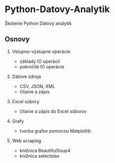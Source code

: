 # Python-Datovy-Analytik
Školenie Python Dátový analytik

## Osnovy

1. Vstupno-výstupné operácie
   - základy IO operácií
   - pokročilé IO operácie

2.  Dátove zdroje
    - CSV, JSON, XML
    - čítanie a zápis 

3.  Excel súbory
    - čítanie a zápis do Excel súborov

4. Grafy
    - tvorba grafov pomocou Matplotlib
  
5. Web scraping
   - knižnica BeautifulSoup4
   - knižnica selectolax  
